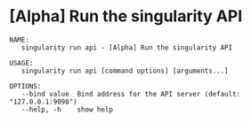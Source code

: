 # [Alpha] Run the singularity API

```
NAME:
   singularity run api - [Alpha] Run the singularity API

USAGE:
   singularity run api [command options] [arguments...]

OPTIONS:
   --bind value  Bind address for the API server (default: "127.0.0.1:9090")
   --help, -h    show help
```
